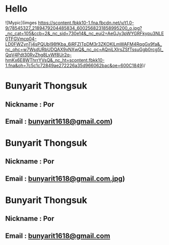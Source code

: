 # Hello 
![Mypic](imges https://scontent.fbkk10-1.fna.fbcdn.net/v/t1.0-9/78545327_2189479204485834_6002568231858995200_o.jpg?_nc_cat=105&ccb=2&_nc_sid=730e14&_nc_eui2=AeGJy3pWYGRFkypu3NLE0TFGVmcp04-LD0FWZynTj4sPQUbI98fKba_6jRFZITpDM3r3ZKOKlLmWAFM4RqgGx9fa&_nc_ohc=w7WsdURbUDQAX9xNXwQ&_nc_oc=AQniLXIrsZSfTssuGgb0rcg5I_QqV4Pdt30RvZhg8LvWf8Ur2q-hmKx6E8WThrrYVsQ&_nc_ht=scontent.fbkk10-1.fna&oh=7c5c1c72849ae272226a35d966062bac&oe=600C1849)/

# Bunyarit Thongsuk
## Nickname : Por
## Email : bunyarit1618@gmail.com)
# Bunyarit Thongsuk
## Nickname : Por
## Email : bunyarit1618@gmail.com.jpg)
# Bunyarit Thongsuk
## Nickname : Por
## Email : bunyarit1618@gmail.com
